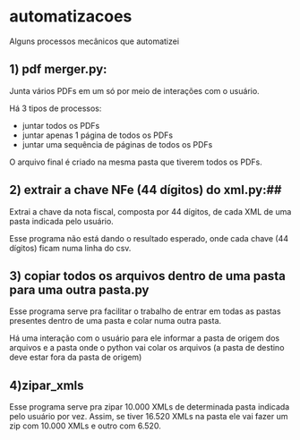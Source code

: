 # automatizacoes
Alguns processos mecânicos que automatizei

## **1) pdf merger.py:**

Junta vários PDFs em um só por meio de interações com o usuário.

Há 3 tipos de processos:
- juntar todos os PDFs
- juntar apenas 1 página de todos os PDFs
- juntar uma sequência de páginas de todos os PDFs

O arquivo final é criado na mesma pasta que tiverem todos os PDFs.


## **2) extrair a chave NFe (44 dígitos) do xml.py:**##
  
Extrai a chave da nota fiscal, composta por 44 dígitos, de cada XML de uma pasta indicada pelo usuário.
  
Esse programa não está dando o resultado esperado, onde cada chave (44 dígitos) ficam numa linha do csv.

## **3) copiar todos os arquivos dentro de uma pasta para uma outra pasta.py**

Esse programa serve pra facilitar o trabalho de entrar em todas as pastas presentes dentro de uma pasta e colar numa outra pasta.

Há uma interação com o usuário para ele informar a pasta de origem dos arquivos e a pasta onde o python vai colar os arquivos (a pasta de destino deve estar fora da pasta de origem)

## **4)zipar_xmls**

Esse programa serve pra zipar 10.000 XMLs de determinada pasta indicada pelo usuário por vez.
Assim, se tiver 16.520 XMLs na pasta ele vai fazer um zip com 10.000 XMLs e outro com 6.520.

